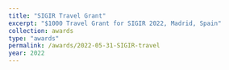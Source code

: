 ```yaml
---
title: "SIGIR Travel Grant"
excerpt: "$1000 Travel Grant for SIGIR 2022, Madrid, Spain"
collection: awards
type: "awards"
permalink: /awards/2022-05-31-SIGIR-travel
year: 2022
---
```

